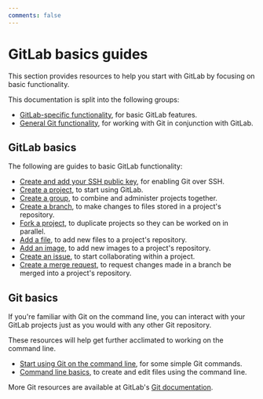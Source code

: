 ```yaml
---
comments: false
---
```


# GitLab basics guides

This section provides resources to help you start with GitLab by focusing on basic functionality.

This documentation is split into the following groups:

- [GitLab-specific functionality](#gitlab-basics), for basic GitLab features.
- [General Git functionality](#git-basics), for working with Git in conjunction with GitLab.

## GitLab basics

The following are guides to basic GitLab functionality:

- [Create and add your SSH public key](create-your-ssh-keys.md), for enabling Git over SSH.
- [Create a project](create-project.md), to start using GitLab.
- [Create a group](../user/group/index.md#create-a-new-group), to combine and administer projects together.
- [Create a branch](create-branch.md), to make changes to files stored in a project's repository.
- [Fork a project](fork-project.md), to duplicate projects so they can be worked on in parallel.
- [Add a file](add-file.md), to add new files to a project's repository.
- [Add an image](add-image.md), to add new images to a project's repository.
- [Create an issue](../user/project/issues/create_new_issue.md), to start collaborating within a project.
- [Create a merge request](add-merge-request.md), to request changes made in a branch be merged into a project's repository.

## Git basics

If you're familiar with Git on the command line, you can interact with your GitLab projects just as you would with any other Git repository.

These resources will help get further acclimated to working on the command line.

- [Start using Git on the command line](start-using-git.md), for some simple Git commands.
- [Command line basics](command-line-commands.md), to create and edit files using the command line.

More Git resources are available at GitLab's [Git documentation](../topics/git/index.md).
